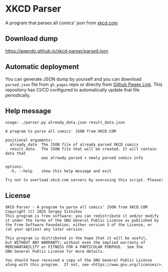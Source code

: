 # XKCD Parser
A program that parses all comics' json from [xkcd.com](https://xkcd.com)

## Download dump
https://aqendo.github.io/xkcd-parser/parsed.json
## Automatic deployment
You can generate JSON dump by yourself and you can download `parsed.json` file from `gh_pages` repo or directly from [Github Pages Link](https://aqendo.github.io/xkcd-parser/parsed.json). This repository has CI/CD configured to automatically update that file periodically.
## Help message
```
usage: ./parser.py already_data.json result_data.json

A program to parse all comics' JSON from XKCD.COM

positional arguments:
  already_data  The JSON file of already parsed XKCD comics
  result_data   The JSON file that will be created. It will contain data that
                was already parsed + newly parsed comics info

options:
  -h, --help    show this help message and exit

Try not to overload xkcd.com servers by overusing this script. Please!
```
## License
```
XKCD Parser - A program to parse all comics' JSON from XKCD.COM
Copyright (C) 2025 Sergey Sitnikov
This program is free software: you can redistribute it and/or modify
it under the terms of the GNU General Public License as published by
the Free Software Foundation, either version 3 of the License, or
(at your option) any later version.

This program is distributed in the hope that it will be useful,
but WITHOUT ANY WARRANTY; without even the implied warranty of
MERCHANTABILITY or FITNESS FOR A PARTICULAR PURPOSE.  See the
GNU General Public License for more details.

You should have received a copy of the GNU General Public License
along with this program.  If not, see <https://www.gnu.org/licenses/>.
```